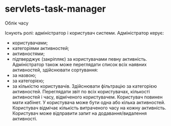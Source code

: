# servlets-task-manager
Облік часу

Існують ролі: адміністратор і користувач системи.
Адміністратор керує:
- користувачами;
- категоріями активностей;
- активностями;
- підтверджує (закріпляє) за користувачами певну активність.
Адміністратор також може переглядати список всіх наявних активностей, здійснювати сортування:
- за назвою;
- за категорією;
- за кількістю користувачів.
Здійснювати фільтрацію за категорією активностей. Переглядати звіт по всіх користувачах, кількості активностей і часу, відміченого користувачем.
Користувач повинен мати кабінет. У користувача може бути одна або кілька активностей. Користувач відмічає кількість витраченого часу на кожну активність. Користувач може відправити запит на додавання/видалення активності.
